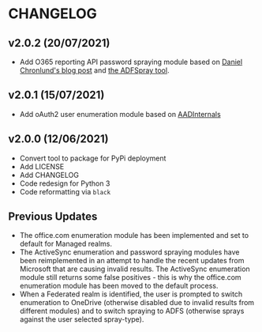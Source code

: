 # CHANGELOG

## v2.0.2 (20/07/2021)
- Add O365 reporting API password spraying module based on [Daniel Chronlund's blog post](https://danielchronlund.com/2020/03/17/azure-ad-password-spray-attacks-with-powershell-and-how-to-defend-your-tenant/) and [the ADFSpray tool](https://github.com/xFreed0m/ADFSpray).

## v2.0.1 (15/07/2021)
- Add oAuth2 user enumeration module based on [AADInternals](https://github.com/Gerenios/AADInternals)

## v2.0.0 (12/06/2021)
- Convert tool to package for PyPi deployment
- Add LICENSE
- Add CHANGELOG
- Code redesign for Python 3
- Code reformatting via `black`

## Previous Updates
- The office.com enumeration module has been implemented and set to default for Managed realms.
- The ActiveSync enumeration and password spraying modules have been reimplemented in an attempt to handle the recent updates from Microsoft that are causing invalid results. The ActiveSync enumeration module still returns some false positives - this is why the office.com enumeration module has been moved to the default process.
- When a Federated realm is identified, the user is prompted to switch enumeration to OneDrive (otherwise disabled due to invalid results from different modules) and to switch spraying to ADFS (otherwise sprays against the user selected spray-type).